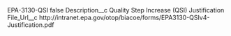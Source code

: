 <?xml version="1.0" encoding="UTF-8"?>
<CustomMetadata xmlns="http://soap.sforce.com/2006/04/metadata" xmlns:xsi="http://www.w3.org/2001/XMLSchema-instance" xmlns:xsd="http://www.w3.org/2001/XMLSchema">
    <label>EPA-3130-QSI</label>
    <protected>false</protected>
    <values>
        <field>Description__c</field>
        <value xsi:type="xsd:string">Quality Step Increase (QSI) Justification</value>
    </values>
    <values>
        <field>File_Url__c</field>
        <value xsi:type="xsd:string">http://intranet.epa.gov/otop/biacoe/forms/EPA3130-QSIv4-Justification.pdf</value>
    </values>
</CustomMetadata>
